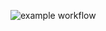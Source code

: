 ![example workflow](https://github.com/vladxyk/VALERA/tree/main/.github/workflows/main.yml/badge.svg)
